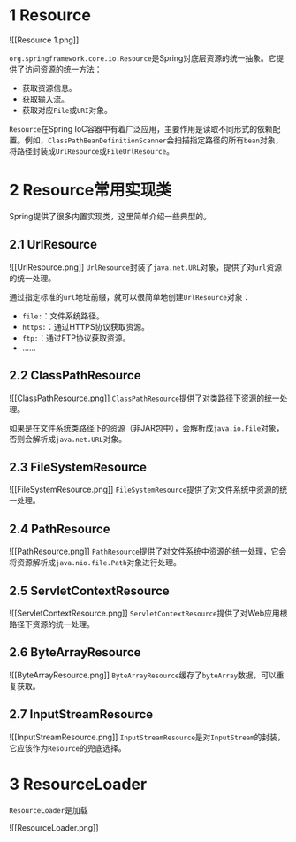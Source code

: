 # 1 Resource
![[Resource 1.png]]

`org.springframework.core.io.Resource`是Spring对底层资源的统一抽象。它提供了访问资源的统一方法：
- 获取资源信息。
- 获取输入流。
- 获取对应`File`或`URI`对象。

`Resource`在Spring IoC容器中有着广泛应用，主要作用是读取不同形式的依赖配置。例如，`ClassPathBeanDefinitionScanner`会扫描指定路径的所有`bean`对象，将路径封装成`UrlResource`或`FileUrlResource`。

# 2 Resource常用实现类
Spring提供了很多内置实现类，这里简单介绍一些典型的。

## 2.1 UrlResource
![[UrlResource.png]]
`UrlResource`封装了`java.net.URL`对象，提供了对`url`资源的统一处理。

通过指定标准的`url`地址前缀，就可以很简单地创建`UrlResource`对象：
- `file:`：文件系统路径。
- `https:`：通过HTTPS协议获取资源。
- `ftp:`：通过FTP协议获取资源。
- ……

## 2.2 ClassPathResource
![[ClassPathResource.png]]
`ClassPathResource`提供了对类路径下资源的统一处理。

如果是在文件系统类路径下的资源（非JAR包中），会解析成`java.io.File`对象，否则会解析成`java.net.URL`对象。

## 2.3 FileSystemResource
![[FileSystemResource.png]]
`FileSystemResource`提供了对文件系统中资源的统一处理。

## 2.4 PathResource
![[PathResource.png]]
`PathResource`提供了对文件系统中资源的统一处理，它会将资源解析成`java.nio.file.Path`对象进行处理。

## 2.5 ServletContextResource
![[ServletContextResource.png]]
`ServletContextResource`提供了对Web应用根路径下资源的统一处理。

## 2.6 ByteArrayResource
![[ByteArrayResource.png]]
`ByteArrayResource`缓存了`byteArray`数据，可以重复获取。

## 2.7 InputStreamResource
![[InputStreamResource.png]]
`InputStreamResource`是对`InputStream`的封装，它应该作为`Resource`的兜底选择。

# 3 ResourceLoader
`ResourceLoader`是加载

![[ResourceLoader.png]]
